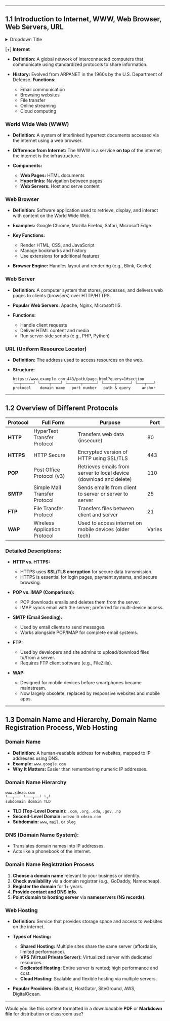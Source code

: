
---

## **1.1 Introduction to Internet, WWW, Web Browser, Web Servers, URL**

<details>
<summary>Dropdown Title</summary>

Content inside the dropdown goes here.  
You can use lists, code, or paragraphs.

- List item
- Another item
  ```
  HELLO
  ```

</details>

[+] **Internet**

* **Definition:** A global network of interconnected computers that communicate using standardized protocols to share information.
* **History:** Evolved from ARPANET in the 1960s by the U.S. Department of Defense.
 **Functions:**

  * Email communication
  * Browsing websites
  * File transfer
  * Online streaming
  * Cloud computing

### **World Wide Web (WWW)**

* **Definition:** A system of interlinked hypertext documents accessed via the internet using a web browser.
* **Difference from Internet:** The WWW is a service **on top** of the internet; the internet is the infrastructure.
* **Components:**

  * **Web Pages:** HTML documents
  * **Hyperlinks:** Navigation between pages
  * **Web Servers:** Host and serve content

### **Web Browser**

* **Definition:** Software application used to retrieve, display, and interact with content on the World Wide Web.
* **Examples:** Google Chrome, Mozilla Firefox, Safari, Microsoft Edge.
* **Key Functions:**

  * Render HTML, CSS, and JavaScript
  * Manage bookmarks and history
  * Use extensions for additional features
* **Browser Engine:** Handles layout and rendering (e.g., Blink, Gecko)

### **Web Server**

* **Definition:** A computer system that stores, processes, and delivers web pages to clients (browsers) over HTTP/HTTPS.
* **Popular Web Servers:** Apache, Nginx, Microsoft IIS.
* **Functions:**

  * Handle client requests
  * Deliver HTML content and media
  * Run server-side scripts (e.g., PHP, Python)

### **URL (Uniform Resource Locator)**

* **Definition:** The address used to access resources on the web.
* **Structure:**

  ```
  https://www.example.com:443/path/page.html?query=1#section
  └──┬─────┘ └────┬────┘ └──────┬──────┘ └─────┬──────┘ └───┬───┘
  protocol    domain name   port number   path & query     anchor
  ```

---

## **1.2 Overview of Different Protocols**

| Protocol  | Full Form                     | Purpose                                                            | Port   |
| --------- | ----------------------------- | ------------------------------------------------------------------ | ------ |
| **HTTP**  | HyperText Transfer Protocol   | Transfers web data (insecure)                                      | 80     |
| **HTTPS** | HTTP Secure                   | Encrypted version of HTTP using SSL/TLS                            | 443    |
| **POP**   | Post Office Protocol (v3)     | Retrieves emails from server to local device (download and delete) | 110    |
| **SMTP**  | Simple Mail Transfer Protocol | Sends emails from client to server or server to server             | 25     |
| **FTP**   | File Transfer Protocol        | Transfers files between client and server                          | 21     |
| **WAP**   | Wireless Application Protocol | Used to access internet on mobile devices (older tech)             | Varies |

### **Detailed Descriptions:**

* **HTTP vs. HTTPS:**

  * HTTPS uses **SSL/TLS encryption** for secure data transmission.
  * HTTPS is essential for login pages, payment systems, and secure browsing.

* **POP vs. IMAP (Comparison):**

  * POP downloads emails and deletes them from the server.
  * IMAP syncs email with the server; preferred for multi-device access.

* **SMTP (Email Sending):**

  * Used by email clients to send messages.
  * Works alongside POP/IMAP for complete email systems.

* **FTP:**

  * Used by developers and site admins to upload/download files to/from a server.
  * Requires FTP client software (e.g., FileZilla).

* **WAP:**

  * Designed for mobile devices before smartphones became mainstream.
  * Now largely obsolete, replaced by responsive websites and mobile apps.

---

## **1.3 Domain Name and Hierarchy, Domain Name Registration Process, Web Hosting**

### **Domain Name**

* **Definition:** A human-readable address for websites, mapped to IP addresses using DNS.
* **Example:** `www.google.com`
* **Why It Matters:** Easier than remembering numeric IP addresses.

### **Domain Name Hierarchy**

```
www.xdezo.com
└──┬──┘ └───┬──┘ └┬┘
subdomain domain TLD
```

* **TLD (Top-Level Domain):** `.com`, `.org`, `.edu`, `.gov`, `.np`
* **Second-Level Domain:** `xdezo` in `xdezo.com`
* **Subdomain:** `www`, `mail`, or `blog`

### **DNS (Domain Name System):**

* Translates domain names into IP addresses.
* Acts like a phonebook of the internet.

### **Domain Name Registration Process**

1. **Choose a domain name** relevant to your business or identity.
2. **Check availability** via a domain registrar (e.g., GoDaddy, Namecheap).
3. **Register the domain** for 1+ years.
4. **Provide contact and DNS info**.
5. **Point domain to hosting server** via **nameservers (NS records)**.

### **Web Hosting**

* **Definition:** Service that provides storage space and access to websites on the internet.
* **Types of Hosting:**

  * **Shared Hosting:** Multiple sites share the same server (affordable, limited performance).
  * **VPS (Virtual Private Server):** Virtualized server with dedicated resources.
  * **Dedicated Hosting:** Entire server is rented; high performance and cost.
  * **Cloud Hosting:** Scalable and flexible hosting via multiple servers.
* **Popular Providers:** Bluehost, HostGator, SiteGround, AWS, DigitalOcean.

---

Would you like this content formatted in a downloadable **PDF** or **Markdown file** for distribution or classroom use?
